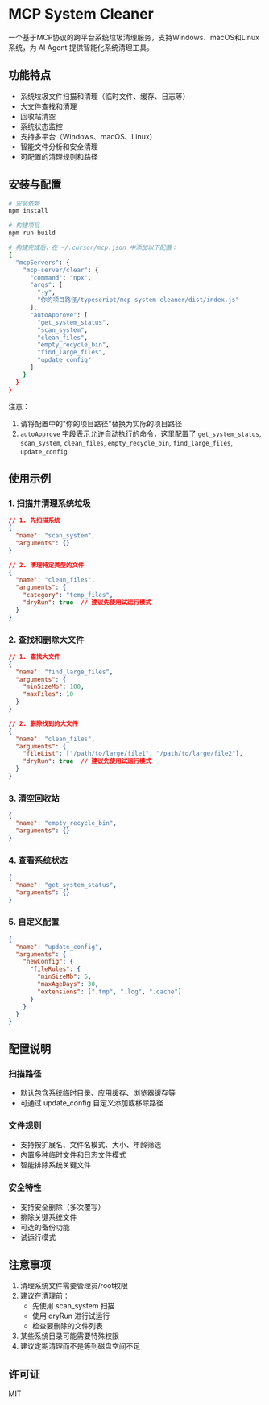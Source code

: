# MCP System Cleaner

一个基于MCP协议的跨平台系统垃圾清理服务，支持Windows、macOS和Linux系统，为 AI Agent 提供智能化系统清理工具。

## 功能特点

- 系统垃圾文件扫描和清理（临时文件、缓存、日志等）
- 大文件查找和清理
- 回收站清空
- 系统状态监控
- 支持多平台（Windows、macOS、Linux）
- 智能文件分析和安全清理
- 可配置的清理规则和路径

## 安装与配置

```bash
# 安装依赖
npm install

# 构建项目
npm run build

# 构建完成后，在 ~/.cursor/mcp.json 中添加以下配置：
{
  "mcpServers": {
    "mcp-server/clear": {
      "command": "npx",
      "args": [
        "-y",
        "你的项目路径/typescript/mcp-system-cleaner/dist/index.js"
      ],
      "autoApprove": [
        "get_system_status",
        "scan_system",
        "clean_files",
        "empty_recycle_bin",
        "find_large_files",
        "update_config"
      ]
    }
  }
}
```

注意：
1. 请将配置中的"你的项目路径"替换为实际的项目路径
2. `autoApprove` 字段表示允许自动执行的命令，这里配置了 `get_system_status`, `scan_system`, `clean_files`, `empty_recycle_bin`, `find_large_files`, `update_config`

## 使用示例

### 1. 扫描并清理系统垃圾

```json
// 1. 先扫描系统
{
  "name": "scan_system",
  "arguments": {}
}

// 2. 清理特定类型的文件
{
  "name": "clean_files",
  "arguments": {
    "category": "temp_files",
    "dryRun": true  // 建议先使用试运行模式
  }
}
```

### 2. 查找和删除大文件

```json
// 1. 查找大文件
{
  "name": "find_large_files",
  "arguments": {
    "minSizeMb": 100,
    "maxFiles": 10
  }
}

// 2. 删除找到的大文件
{
  "name": "clean_files",
  "arguments": {
    "fileList": ["/path/to/large/file1", "/path/to/large/file2"],
    "dryRun": true  // 建议先使用试运行模式
  }
}
```

### 3. 清空回收站

```json
{
  "name": "empty_recycle_bin",
  "arguments": {}
}
```

### 4. 查看系统状态

```json
{
  "name": "get_system_status",
  "arguments": {}
}
```

### 5. 自定义配置

```json
{
  "name": "update_config",
  "arguments": {
    "newConfig": {
      "fileRules": {
        "minSizeMb": 5,
        "maxAgeDays": 30,
        "extensions": [".tmp", ".log", ".cache"]
      }
    }
  }
}
```

## 配置说明

### 扫描路径
- 默认包含系统临时目录、应用缓存、浏览器缓存等
- 可通过 update_config 自定义添加或移除路径

### 文件规则
- 支持按扩展名、文件名模式、大小、年龄筛选
- 内置多种临时文件和日志文件模式
- 智能排除系统关键文件

### 安全特性
- 支持安全删除（多次覆写）
- 排除关键系统文件
- 可选的备份功能
- 试运行模式

## 注意事项

1. 清理系统文件需要管理员/root权限
2. 建议在清理前：
   - 先使用 scan_system 扫描
   - 使用 dryRun 进行试运行
   - 检查要删除的文件列表
3. 某些系统目录可能需要特殊权限
4. 建议定期清理而不是等到磁盘空间不足

## 许可证

MIT 
